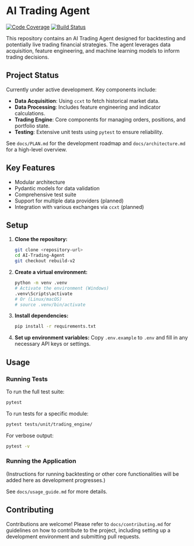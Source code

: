 # AI Trading Agent

[![Code Coverage](<coverage-badge-url>)](<coverage-report-url>)
[![Build Status](<build-status-badge-url>)](<build-status-url>)

This repository contains an AI Trading Agent designed for backtesting and potentially live trading financial strategies. The agent leverages data acquisition, feature engineering, and machine learning models to inform trading decisions.

## Project Status

Currently under active development. Key components include:

*   **Data Acquisition**: Using `ccxt` to fetch historical market data.
*   **Data Processing**: Includes feature engineering and indicator calculations.
*   **Trading Engine**: Core components for managing orders, positions, and portfolio state.
*   **Testing**: Extensive unit tests using `pytest` to ensure reliability.

See `docs/PLAN.md` for the development roadmap and `docs/architecture.md` for a high-level overview.

## Key Features

*   Modular architecture
*   Pydantic models for data validation
*   Comprehensive test suite
*   Support for multiple data providers (planned)
*   Integration with various exchanges via `ccxt` (planned)

## Setup

1.  **Clone the repository:**
    ```bash
    git clone <repository-url>
    cd AI-Trading-Agent
    git checkout rebuild-v2
    ```

2.  **Create a virtual environment:**
    ```bash
    python -m venv .venv
    # Activate the environment (Windows)
    .venv\Scripts\activate
    # Or (Linux/macOS)
    # source .venv/bin/activate
    ```

3.  **Install dependencies:**
    ```bash
    pip install -r requirements.txt
    ```

4.  **Set up environment variables:**
    Copy `.env.example` to `.env` and fill in any necessary API keys or settings.

## Usage

### Running Tests

To run the full test suite:
```bash
pytest
```

To run tests for a specific module:
```bash
pytest tests/unit/trading_engine/
```

For verbose output:
```bash
pytest -v
```

### Running the Application

(Instructions for running backtesting or other core functionalities will be added here as development progresses.)

See `docs/usage_guide.md` for more details.

## Contributing

Contributions are welcome! Please refer to `docs/contributing.md` for guidelines on how to contribute to the project, including setting up a development environment and submitting pull requests.
